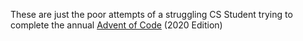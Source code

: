 These are just the poor attempts of a struggling CS Student trying to complete the annual [Advent of Code](https://adventofcode.com/2020) (2020 Edition)
